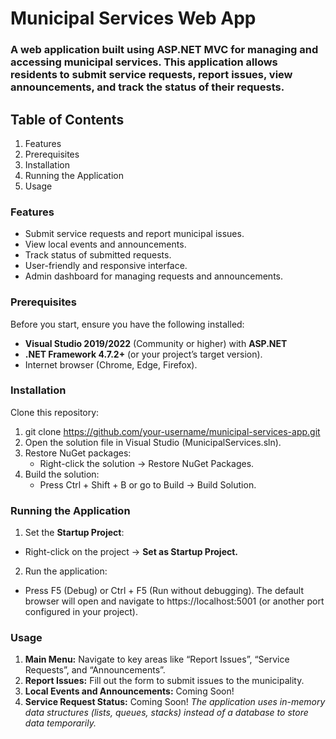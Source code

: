 # Municipal Services Web App

### A web application built using ASP.NET MVC for managing and accessing municipal services. This application allows residents to submit service requests, report issues, view announcements, and track the status of their requests.

## Table of Contents
1. Features
2. Prerequisites
3. Installation
4. Running the Application
5. Usage


### Features
- Submit service requests and report municipal issues.
- View local events and announcements.
- Track status of submitted requests.
- User-friendly and responsive interface.
- Admin dashboard for managing requests and announcements.

### Prerequisites
Before you start, ensure you have the following installed:
- **Visual Studio 2019/2022** (Community or higher) with **ASP.NET** 
- **.NET Framework 4.7.2+** (or your project’s target version).
- Internet browser (Chrome, Edge, Firefox).

### Installation
 Clone this repository:
1. git clone https://github.com/your-username/municipal-services-app.git
2. Open the solution file in Visual Studio (MunicipalServices.sln).
3. Restore NuGet packages:
   - Right-click the solution → Restore NuGet Packages.
4. Build the solution:
   - Press Ctrl + Shift + B or go to Build → Build Solution.

### Running the Application
1. Set the **Startup Project**:
 - Right-click on the project → **Set as Startup Project.**
2. Run the application:
 - Press F5 (Debug) or Ctrl + F5 (Run without debugging).
The default browser will open and navigate to https://localhost:5001 (or another port configured in your project).

### Usage
1. **Main Menu:** Navigate to key areas like “Report Issues”, “Service Requests”, and “Announcements”.
2. **Report Issues:** Fill out the form to submit issues to the municipality.
3. **Local Events and Announcements:** Coming Soon!
4. **Service Request Status:** Coming Soon!
*The application uses in-memory data structures (lists, queues, stacks) instead of a database to store data temporarily.*
